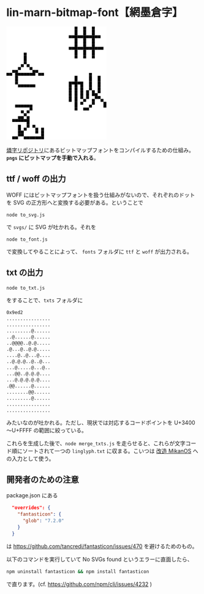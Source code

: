 # lin-marn-bitmap-font【網墨倉字】

![](logo.svg)

[燐字リポジトリ](https://github.com/jurliyuuri/lin-marn)にあるビットマップフォントをコンパイルするための仕組み。**`pngs` にビットマップを手動で入れる**。

## ttf / woff の出力
WOFF にはビットマップフォントを扱う仕組みがないので、それぞれのドットを SVG の正方形へと変換する必要がある。ということで

```
node to_svg.js
```

で `svgs/` に SVG が吐かれる。それを

```
node to_font.js
```

で変換してやることによって、 `fonts` フォルダに `ttf` と `woff` が出力される。

## txt の出力

```
node to_txt.js
```

をすることで、`txts` フォルダに

```
0x9ed2
................
................
.........@......
..@......@......
..@@@@..@.@.....
.@...@..@.@.....
....@..@...@....
..@.@.@..@..@...
...@.....@...@..
...@@..@.@.@....
...@.@.@.@.@....
.@@......@......
........@@......
.........@......
................
................
```

みたいなのが吐かれる。ただし、現状では対応するコードポイントを U+3400～U+FFFF の範囲に絞っている。

これらを生成した後で、`node merge_txts.js` を走らせると、これらが文字コード順にソートされて一つの `linglyph.txt` に収まる。こいつは [改造 MikanOS](https://github.com/sozysozbot/mikanos/tree/hsjoihs/kernel) への入力として使う。

## 開発者のための注意

package.json にある

```json
  "overrides": {
    "fantasticon": {
      "glob": "7.2.0"
    }
  }
```

は https://github.com/tancredi/fantasticon/issues/470 を避けるためのもの。

以下のコマンドを実行していて No SVGs found というエラーに直面したら、


```bash
npm uninstall fantasticon && npm install fantasticon
```

で直ります。(cf. https://github.com/npm/cli/issues/4232 )
